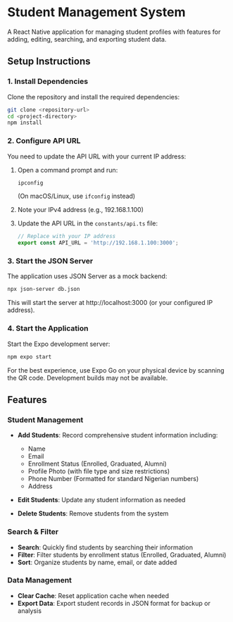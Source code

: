 # Student Management System

A React Native application for managing student profiles with features for adding, editing, searching, and exporting student data.

## Setup Instructions

### 1. Install Dependencies

Clone the repository and install the required dependencies:

```bash
git clone <repository-url>
cd <project-directory>
npm install
```

### 2. Configure API URL

You need to update the API URL with your current IP address:

1. Open a command prompt and run:

   ```bash
   ipconfig
   ```

   (On macOS/Linux, use `ifconfig` instead)

2. Note your IPv4 address (e.g., 192.168.1.100)

3. Update the API URL in the `constants/api.ts` file:
   ```typescript
   // Replace with your IP address
   export const API_URL = 'http://192.168.1.100:3000';
   ```

### 3. Start the JSON Server

The application uses JSON Server as a mock backend:

```bash
npx json-server db.json
```

This will start the server at http://localhost:3000 (or your configured IP address).

### 4. Start the Application

Start the Expo development server:

```bash
npm expo start
```

For the best experience, use Expo Go on your physical device by scanning the QR code. Development builds may not be available.

## Features

### Student Management

- **Add Students**: Record comprehensive student information including:

  - Name
  - Email
  - Enrollment Status (Enrolled, Graduated, Alumni)
  - Profile Photo (with file type and size restrictions)
  - Phone Number (Formatted for standard Nigerian numbers)
  - Address

- **Edit Students**: Update any student information as needed

- **Delete Students**: Remove students from the system

### Search & Filter

- **Search**: Quickly find students by searching their information
- **Filter**: Filter students by enrollment status (Enrolled, Graduated, Alumni)
- **Sort**: Organize students by name, email, or date added

### Data Management

- **Clear Cache**: Reset application cache when needed
- **Export Data**: Export student records in JSON format for backup or analysis
